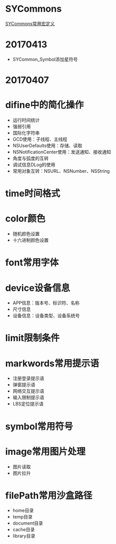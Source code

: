 # SYCommons
[SYCommons常用宏定义](https://github.com/potato512/SYCategory/tree/master/SYCommons)

# 20170413
 * SYCommon_Symbol添加星符号

# 20170407
# difine中的简化操作
 * 运行时间统计
 * 强弱引用
 * 国际化字符串
 * GCD使用：子线程、主线程
 * NSUserDefaults使用：存储、读取
 * NSNotificationCenter使用：发送通知、接收通知
 * 角度与弧度的互转
 * 调试信息DLog的使用
 * 常用对象互转：NSURL、NSNumber、NSString
# time时间格式
# color颜色
 * 随机颜色设置
 * 十六进制颜色设置
# font常用字体
# device设备信息
 * APP信息：版本号、标识符、名称
 * 尺寸信息
 * 设备信息：设备类型、设备系统号
# limit限制条件
# markwords常用提示语
 * 注册登录提示语
 * 弹窗提示语
 * 网络交互提示语
 * 输入限制提示语
 * LBS定位提示语
# symbol常用符号
# image常用图片处理
 * 图片读取
 * 图片拉升
# filePath常用沙盒路径
 * home目录
 * temp目录
 * document目录
 * cache目录
 * library目录
